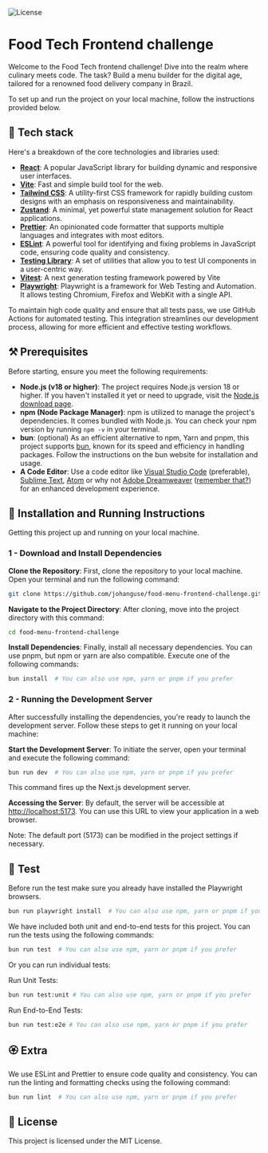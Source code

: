 ![License](https://img.shields.io/badge/license-MIT-blue)

# Food Tech Frontend challenge

Welcome to the Food Tech frontend challenge! Dive into the realm where culinary meets code. The task? Build a menu builder for the digital age, tailored for a renowned food delivery company in Brazil.

To set up and run the project on your local machine, follow the instructions provided below.

## 🤖 Tech stack

Here's a breakdown of the core technologies and libraries used:

- **[React](https://reactjs.org/)**: A popular JavaScript library for building dynamic and responsive user interfaces.
- **[Vite](https://vitejs.dev/)**: Fast and simple build tool for the web.
- **[Tailwind CSS](https://tailwindcss.com/)**: A utility-first CSS framework for rapidly building custom designs with an emphasis on responsiveness and maintainability.
- **[Zustand](https://github.com/pmndrs/zustand)**: A minimal, yet powerful state management solution for React applications.
- **[Prettier](https://prettier.io/)**: An opinionated code formatter that supports multiple languages and integrates with most editors.
- **[ESLint](https://eslint.org/)**: A powerful tool for identifying and fixing problems in JavaScript code, ensuring code quality and consistency.
- **[Testing Library](https://testing-library.com/)**: A set of utilities that allow you to test UI components in a user-centric way.
- **[Vitest](https://vitest.dev/)**: A next generation testing framework powered by Vite
- **[Playwright](https://playwright.dev/)**: Playwright is a framework for Web Testing and Automation. It allows testing Chromium, Firefox and WebKit with a single API.

To maintain high code quality and ensure that all tests pass, we use GitHub Actions for automated testing. This integration streamlines our development process, allowing for more efficient and effective testing workflows.

## ⚒️ Prerequisites

Before starting, ensure you meet the following requirements:

- **Node.js (v18 or higher)**: The project requires Node.js version 18 or higher. If you haven't installed it yet or need to upgrade, visit the [Node.js download page](https://nodejs.org/).
- **npm (Node Package Manager)**: npm is utilized to manage the project's dependencies. It comes bundled with Node.js. You can check your npm version by running `npm -v` in your terminal.
- **bun**: (optional) As an efficient alternative to npm, Yarn and pnpm, this project supports [bun](https://bun.sh/), known for its speed and efficiency in handling packages. Follow the instructions on the bun website for installation and usage.
- **A Code Editor**: Use a code editor like [Visual Studio Code](https://code.visualstudio.com/) (preferable), [Sublime Text](https://www.sublimetext.com/), [Atom](https://atom.io/) or why not [Adobe Dreamweaver](https://www.adobe.com/br/products/dreamweaver.html) ([remember that?](https://en.wikipedia.org/wiki/Adobe_Dreamweaver)) for an enhanced development experience.

## 🚀 Installation and Running Instructions

Getting this project up and running on your local machine.

### 1 - Download and Install Dependencies

**Clone the Repository**: First, clone the repository to your local machine. Open your terminal and run the following command:

```bash
git clone https://github.com/johanguse/food-menu-frontend-challenge.git
```

**Navigate to the Project Directory**: After cloning, move into the project directory with this command:

```bash
cd food-menu-frontend-challenge
```

**Install Dependencies**: Finally, install all necessary dependencies. You can use pnpm, but npm or yarn are also compatible. Execute one of the following commands:

```bash
bun install  # You can also use npm, yarn or pnpm if you prefer
```

### 2 - Running the Development Server

After successfully installing the dependencies, you're ready to launch the development server. Follow these steps to get it running on your local machine:

**Start the Development Server**: To initiate the server, open your terminal and execute the following command:

```bash
bun run dev  # You can also use npm, yarn or pnpm if you prefer
```

This command fires up the Next.js development server.

**Accessing the Server**: By default, the server will be accessible at [http://localhost:5173](http://localhost:5173). You can use this URL to view your application in a web browser.

Note: The default port (5173) can be modified in the project settings if necessary.

## 🧪 Test

Before run the test make sure you already have installed the Playwright browsers.

```bash
bun run playwright install  # You can also use npm, yarn or pnpm if you prefer
```

We have included both unit and end-to-end tests for this project. You can run the tests using the following commands:

```bash
bun run test  # You can also use npm, yarn or pnpm if you prefer
```

Or you can run individual tests:

Run Unit Tests:

```bash
bun run test:unit # You can also use npm, yarn or pnpm if you prefer
```

Run End-to-End Tests:

```bash
bun run test:e2e # You can also use npm, yarn or pnpm if you prefer
```

## 🏵️ Extra

We use ESLint and Prettier to ensure code quality and consistency. You can run the linting and formatting checks using the following command:

```bash
bun run lint  # You can also use npm, yarn or pnpm if you prefer
```

## 📝 License

This project is licensed under the MIT License.
